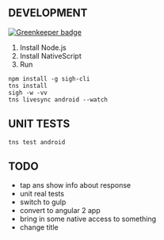 DEVELOPMENT
-----------

[![Greenkeeper badge](https://badges.greenkeeper.io/unlight/nativescript-yesno.svg)](https://greenkeeper.io/)
1. Install Node.js
2. Install NativeScript
3. Run
```
npm install -g sigh-cli
tns install
sigh -w -vv
tns livesync android --watch
```

UNIT TESTS
----------
```
tns test android
```

TODO
----
* tap ans show info about response
* unit real tests
* switch to gulp
* convert to angular 2 app
* bring in some native access to something
* change title

